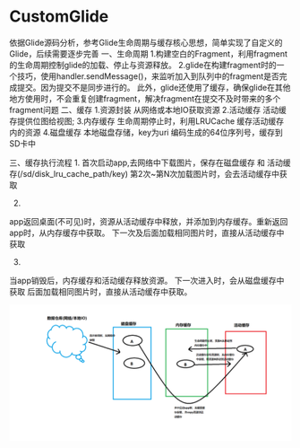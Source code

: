 # CustomGlide
依据Glide源码分析，参考Glide生命周期与缓存核心思想，简单实现了自定义的Glide，后续需要逐步完善
一、生命周期
1.构建空白的Fragment，利用fragment的生命周期控制glide的加载、停止与资源释放。
2.glide在构建fragment时的一个技巧，使用handler.sendMessage()，来监听加入到队列中的fragment是否完成提交。因为提交不是同步进行的。
此外，glide还使用了缓存，确保glide在其他地方使用时，不会重复创建fragment，解决fragment在提交不及时带来的多个fragment问题
二、缓存
1.资源封装  从网络或本地IO获取资源
2.活动缓存 活动缓存提供位图给视图;
3.内存缓存 生命周期停止时，利用LRUCache 缓存活动缓存内的资源
4.磁盘缓存  本地磁盘存储，key为uri 编码生成的64位序列号，缓存到SD卡中

三、缓存执行流程
1.
首次启动app,去网络中下载图片，保存在磁盘缓存 和 活动缓存(/sd/disk_lru_cache_path/key)
第2次~第N次加载图片时，会去活动缓存中获取

2.
app返回桌面(不可见)时，资源从活动缓存中释放，并添加到内存缓存。重新返回app时，从内存缓存中获取。
下一次及后面加载相同图片时，直接从活动缓存中获取

3.
当app销毁后，内存缓存和活动缓存释放资源。 下一次进入时，会从磁盘缓存中获取
后面加载相同图片时，直接从活动缓存中获取。

![缓存流程](./app/image/glide_cache.png)

